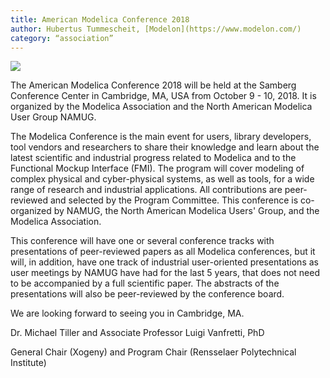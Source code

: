 ```yaml
---
title: American Modelica Conference 2018 
author: Hubertus Tummescheit, [Modelon](https://www.modelon.com/)
category: “association”
---
```

![](SambergCenterMIT.png)

The American Modelica Conference 2018 will be held at the Samberg Conference Center in Cambridge, MA, USA from October 9 - 10, 2018. 
It is organized by the Modelica Association and the North American Modelica User Group NAMUG.

The Modelica Conference is the main event for users, library developers, tool vendors and researchers to share their knowledge and 
learn about the latest scientific and industrial progress related to Modelica and to the Functional Mockup Interface (FMI). 
The program will cover modeling of complex physical and cyber-physical systems, as well as tools, for a wide range of research and industrial applications. All contributions are peer-reviewed and selected by the Program Committee. This conference is co-organized by NAMUG, the North American Modelica Users' Group, and the Modelica Association. 

This conference will have one or several conference tracks with presentations of peer-reviewed papers as all Modelica conferences, but it will, in addition, have one track of industrial user-oriented presentations as user meetings by NAMUG have had for the last 5 years, that does not need to be accompanied by a full scientific paper. The abstracts of the presentations will also be peer-reviewed by the conference board. 

We are looking forward to seeing you in Cambridge, MA.

Dr. Michael Tiller and Associate Professor Luigi Vanfretti, PhD

General Chair (Xogeny) and Program Chair (Rensselaer Polytechnical Institute)
